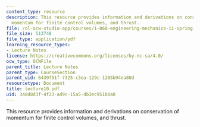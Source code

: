 ```yaml
---
content_type: resource
description: This resource provides information and derivations on conservation of
  momentum for finite control volumes, and thrust.
file: /ol-ocw-studio-app/courses/1-060-engineering-mechanics-ii-spring-2006/3a0d8d3f4f23ad9c15a5db3ec951b8a0_lecture10.pdf
file_size: 513748
file_type: application/pdf
learning_resource_types:
- Lecture Notes
license: https://creativecommons.org/licenses/by-nc-sa/4.0/
ocw_type: OCWFile
parent_title: Lecture Notes
parent_type: CourseSection
parent_uid: 6439f51f-7325-c3ea-129c-1205b94ea80d
resourcetype: Document
title: lecture10.pdf
uid: 3a0d8d3f-4f23-ad9c-15a5-db3ec951b8a0
---
```

This resource provides information and derivations on conservation of momentum for finite control volumes, and thrust.